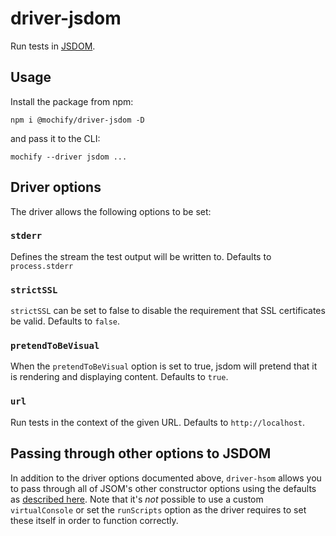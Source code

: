 # driver-jsdom

Run tests in [JSDOM][web].

[web]: https://github.com/jsdom/jsdom

## Usage

Install the package from npm:

```
npm i @mochify/driver-jsdom -D
```

and pass it to the CLI:

```
mochify --driver jsdom ...
```

## Driver options

The driver allows the following options to be set:

### `stderr`

Defines the stream the test output will be written to.
Defaults to `process.stderr`

### `strictSSL`

`strictSSL` can be set to false to disable the requirement that SSL certificates be valid.
Defaults to `false`.

### `pretendToBeVisual`

When the `pretendToBeVisual` option is set to true, jsdom will pretend that it is rendering and displaying content.
Defaults to `true`.

### `url`

Run tests in the context of the given URL.
Defaults to `http://localhost`.

## Passing through other options to JSDOM

In addition to the driver options documented above, `driver-hsom` allows you to pass through all of JSOM's other constructor options using the defaults as [described here][ctr-options].
Note that it's _not_ possible to use a custom `virtualConsole` or set the `runScripts` option as the driver requires to set these itself in order to function correctly.

[ctr-options]: https://github.com/jsdom/jsdom#customizing-jsdom
